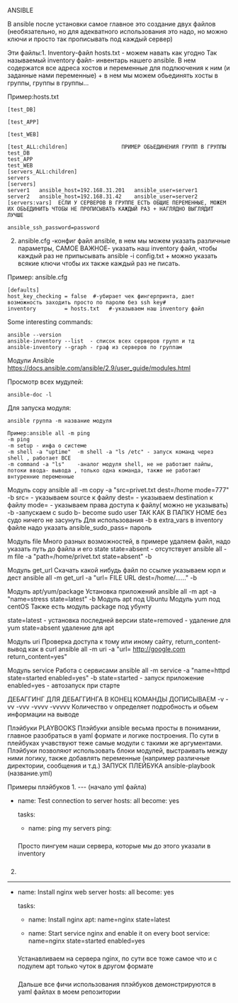 ANSIBLE

В ansible после установки самое главное это создание двух файлов (необязательно, но для адекватного использования это надо, но можно ключи и просто так прописывать под каждый сервер) 

Эти файлы:1. Inventory-файл hosts.txt - можем навать как угодно 
             Так называемый inventory файл- инвентарь нашего ansible. В нем содержатся все                    адреса хостов и переменные для подлкючения к ним (и заданные нами переменные) 
             + в нем мы можем обьединять хосты в группы, группы в группы...
            
Пример:hosts.txt
```
[test_DB]

[test_APP]

[test_WEB]

[test_ALL:children]                 ПРИМЕР ОБЬЕДИНЕНИЯ ГРУПП В ГРУППЫ 
test_DB
test_APP
test_WEB
[servers_ALL:children]
servers
[servers]
server1   ansible_host=192.168.31.201   ansible_user=server1
server2   ansible_host=192.168.31.42    ansible_user=server2
[servers:vars]  ЕСЛИ У СЕРВЕРОВ В ГРУППЕ ЕСТЬ ОБЩИЕ ПЕРЕМЕННЫЕ, МОЖЕМ ИХ ОБЬЕДИНИТЬ ЧТОБЫ НЕ ПРОПИСЫВАТЬ КАЖДЫЙ РАЗ + НАГЛЯДНО ВЫГЛЯДИТ ЛУЧШЕ

ansible_ssh_password=password

```

 2. ansible.cfg -конфиг файл ansible, в нем мы можем указать различные параметры,
 САМОЕ ВАЖНОЕ- указать наш inventory файл, чтобы каждый раз не 
 припысывать ansible -i config.txt + можно указать всякие ключи чтобы их также каждый            раз не писать.

Пример: ansible.cfg 
```
[defaults]
host_key_checking = false  #-убирает чек фингерпринта, дает возможность заходить просто по паролю без ssh key#
inventory         = hosts.txt   #-указываем наш inventory файл

```

Some interesting commands:
```
ansible --version
ansible-inventory --list  - список всех серверов групп и тд
ansible-inventory --graph - граф из серверов по группам 
```

Модули Ansible https://docs.ansible.com/ansible/2.9/user_guide/modules.html

Просмотр всех мудулей:
```
ansible-doc -l
```
Для запуска модуля: 
```
ansible группа -m название модуля
    
Пример:ansible all -m ping
-m ping 
-m setup - инфа о системе 
-m shell -a "uptime"  -m shell -a "ls /etc" - запуск команд через shell , работает ВСЕ
-m command -a "ls"    -аналог модуля shell, не не работают пайпы, потоки ввода- вывода , только одна команда, также не работают внтуренние переменные
```
Модуль copy
ansible all -m copy -a "src=privet.txt dest=/home mode=777" -b 
src=  - указываем source к файлу 
dest= - указываем destination к файлу 
mode= - указываем права доступа к файлу( можно не указывать) 
-b -запускаем с sudo b- become sudo user ТАК КАК В ПАПКУ HOME без судо ничего не засунуть 
Для использования -b в extra_vars в inventory файле надо указать ansible_sudo_pass= пароль

Модуль file 
Много разных возможностей, в примере удаляем файл, надо указать путь до файла и его state  state=absent - отсутствует 
ansible all -m file -a "path=/home/privet.txt state=absent"  -b

Модуль get_url
Скачать какой нибудь файл по ссылке указываем юрл и дест
ansible all -m get_url -a "url= FILE URL dest=/home/......" -b 

Модуль apt/yum/package
Установка приложений
ansible all -m apt -a "name=stress state=latest" -b
Модуль apt под Ubuntu
Модуль yum под centOS
Также есть модуль package под убунту 

state=latest - установка последней версии 
state=removed - удаление для yum 
state=absent удаление для apt 

Модуль uri 
Проверка доступа к тому или иному сайту, return_content- вывод как в curl
ansible all -m uri -a "url= http://google.com return_content=yes"

Модуль service
Работа с сервисами 
ansible all -m service -a "name=httpd state=started enabled=yes" -b 
state=started - запуск приложение 
enabled=yes   - автозапуск при старте

ДЕБАГГИНГ
ДЛЯ ДЕБАГГИНГА В КОНЕЦ КОМАНДЫ ДОПИСЫВАЕМ -v -vv -vvv -vvvv -vvvvv 
Количество v определяет подробность и обьем информации на выводе

Плэйбуки PLAYBOOKS
Плэйбуки ansible весьма просты в понимании, главное разобраться в yaml формате и логике построения. По сути в плейбуках учавствуют теже самые модули с такими же аргументами.
Плэйбуки позволяют использовать блоки модулей, выстраивать между ними логику, также добавлять  переменные (например различные директории, сообщения и т.д.)
ЗАПУСК ПЛЕЙБУКА 
ansible-playbook (название.yml)

Примеры плэйбуков
1.
---  (начало yml файла)
- name: Test connection to server 
  hosts: all
  become: yes 
  
  tasks:
  - name: ping my servers 
  ping:
  
  
  #####
  Просто пингуем наши сервера, которые мы до этого указали в inventory
  #####
 2.
 
---
- name: Install nginx  web server
  hosts: all
  become: yes


  tasks:
  - name: Install nginx
    apt:  name=nginx state=latest

  - name: Start service nginx and enable it on every boot
    service: name=nginx state=started enabled=yes
    
  #####
  Устанавливаем на сервера nginx, по сути все тоже самое что и с подулем apt только чуток в       другом формате 
  #####
  
  Дальше все фичи использования плэйбуков демонстрируются в yaml файлах в моем репозитории








         
         
         
